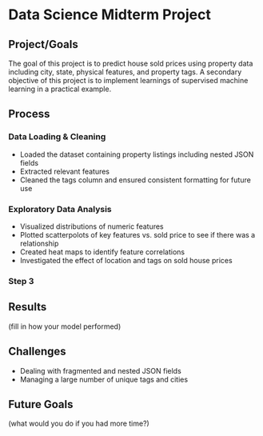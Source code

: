 # Data Science Midterm Project

## Project/Goals

The goal of this project is to predict house sold prices using property data including city, state, physical features, and property tags. A secondary objective of this project is to implement learnings of supervised machine learning in a practical example. 

## Process
### Data Loading & Cleaning
-  Loaded the dataset containing property listings including nested JSON fields
-  Extracted relevant features
-  Cleaned the tags column and ensured consistent formatting for future use
### Exploratory Data Analysis
- Visualized distributions of numeric features
- Plotted scatterpolots of key features vs. sold price to see if there was a relationship
- Created heat maps to identify feature correlations
- Investigated the effect of location and tags on sold house prices
### Step 3

## Results
(fill in how your model performed)

## Challenges 
- Dealing with fragmented and nested JSON fields
- Managing a large number of unique tags and cities 

## Future Goals
(what would you do if you had more time?)
